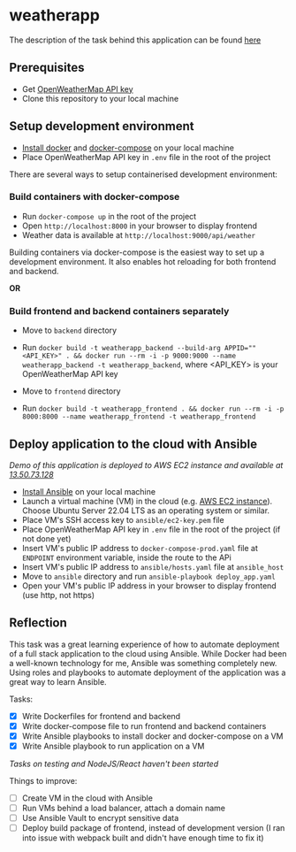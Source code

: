 # weatherapp

The description of the task behind this application can be found [here](https://github.com/eficode/weatherapp)
## Prerequisites
- Get [OpenWeatherMap API key](https://openweathermap.org/)
- Clone this repository to your local machine

## Setup development environment
- [Install docker](https://docs.docker.com/engine/install/) and [docker-compose](https://docs.docker.com/compose/install/) on your local machine
- Place OpenWeatherMap API key in `.env` file in the root of the project

There are several ways to setup containerised development environment:

### Build containers with docker-compose
- Run `docker-compose up` in the root of the project
- Open `http://localhost:8000` in your browser to display frontend
- Weather data is available at `http://localhost:9000/api/weather`

Building containers via docker-compose is the easiest way to set up a development environment. It also enables hot reloading for both frontend and backend.

**OR** 

### Build frontend and backend containers separately
- Move to `backend` directory
- Run `docker build -t weatherapp_backend --build-arg APPID=""<API_KEY>" . && docker run --rm -i -p 9000:9000 --name weatherapp_backend -t weatherapp_backend`, where <API_KEY> is your OpenWeatherMap API key

- Move to `frontend` directory
- Run `docker build -t weatherapp_frontend . && docker run --rm -i -p 8000:8000 --name weatherapp_frontend -t weatherapp_frontend`

## Deploy application to the cloud with Ansible
*Demo  of this application is deployed to AWS EC2 instance and available at [13.50.73.128](http://13.50.73.128)*

- [Install Ansible](https://docs.ansible.com/ansible/latest/installation_guide/intro_installation.html) on your local machine
- Launch a virtual machine (VM) in the cloud (e.g. [AWS EC2 instance](https://aws.amazon.com/ec2/)). Choose Ubuntu Server 22.04 LTS as an operating system or similar.
- Place VM's SSH access key to `ansible/ec2-key.pem` file
- Place OpenWeatherMap API key in `.env` file in the root of the project (if not done yet)
- Insert VM's public IP address to `docker-compose-prod.yaml` file at `ENDPOINT` environment variable, inside the route to the APi
- Insert VM's public IP address to `ansible/hosts.yaml` file at `ansible_host` 
- Move to `ansible` directory and run `ansible-playbook deploy_app.yaml`
- Open your VM's public IP address in your browser to display frontend (use http, not https)

## Reflection
This task was a great learning experience of how to automate deployment of a full stack application to the cloud using Ansible. While Docker had been a well-known technology for me, Ansible was something completely new. Using roles and playbooks to automate deployment of the application was a great way to learn Ansible. 

Tasks:
- [x] Write Dockerfiles for frontend and backend
- [x] Write docker-compose file to run frontend and backend containers
- [x] Write Ansible playbooks to install docker and docker-compose on a VM
- [x] Write Ansible playbook to run application on a VM

*Tasks on testing and NodeJS/React haven't been started*

Things to improve:
- [ ] Create VM in the cloud with Ansible
- [ ] Run VMs behind a load balancer, attach a domain name
- [ ] Use Ansible Vault to encrypt sensitive data
- [ ] Deploy build package of frontend, instead of development version (I ran into issue with webpack built and didn't have enough time to fix it)